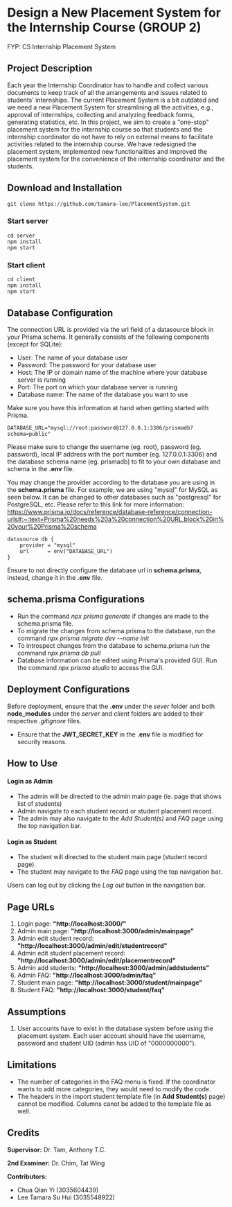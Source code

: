 # Design a New Placement System for the Internship Course (GROUP 2)

FYP: CS Internship Placement System

## Project Description

Each year the Internship Coordinator has to handle and collect various documents to keep track of all the arrangements and issues related to students' internships. The current Placement System is a bit outdated and we need a new Placement System for streamlining all the activities, e.g., approval of internships, collecting and analyzing feedback forms, generating statistics, etc.
In this project, we aim to create a "one-stop" placement system for the internship course so that students and the internship coordinator do not have to rely on external means to facilitate activities related to the internship course. We have redesigned the placement system, implemented new functionalities and improved the placement system for the convenience of the internship coordinator and the students.

## Download and Installation

    git clone https://github.com/tamara-lee/PlacementSystem.git

### Start server

    cd server
    npm install
    npm start

### Start client

    cd client
    npm install
    npm start

## Database Configuration

The connection URL is provided via the url field of a datasource block in your Prisma schema. It generally consists of the following components (except for SQLite):

- User: The name of your database user
- Password: The password for your database user
- Host: The IP or domain name of the machine where your database server is running
- Port: The port on which your database server is running
- Database name: The name of the database you want to use

Make sure you have this information at hand when getting started with Prisma.

    DATABASE_URL="mysql://root:password@127.0.0.1:3306/prismadb?schema=public"

Please make sure to change the username (eg. root), password (eg. password), local IP address with the port number (eg. 127.0.0.1:3306) and the database schema name (eg. prismadb) to fit to your own database and schema in the **.env** file.

You may change the provider according to the database you are using in the **schema.prisma** file. For example, we are using "mysql" for MySQL as seen below. It can be changed to other databases such as "postgresql" for PostgreSQL, etc. Please refer to this link for more information: https://www.prisma.io/docs/reference/database-reference/connection-urls#:~:text=Prisma%20needs%20a%20connection%20URL,block%20in%20your%20Prisma%20schema

    datasource db {
        provider = "mysql"
        url      = env("DATABASE_URL")
    }

Ensure to not directly configure the database url in **schema.prisma**, instead, change it in the **.env** file.

## schema.prisma Configurations
- Run the command *npx prisma generate* if changes are made to the schema.prisma file.
- To migrate the changes from schema.prisma to the database, run the command *npx prisma migrate dev --name init*
- To introspect changes from the database to schema.prisma run the command *npx prisma db pull*
- Database information can be edited using Prisma's provided GUI. Run the command *npx prisma studio* to access the GUI.

## Deployment Configurations

Before deployment, ensure that the **.env** under the _sever_ folder and both **node_modules** under the _server_ and _client_ folders are added to their respective _.gitignore_ files.

- Ensure that the **JWT_SECRET_KEY** in the **.env** file is modified for security reasons.

## How to Use

#### Login as Admin

- The admin will be directed to the admin main page (ie. page that shows list of students)
- Admin navigate to each student record or student placement record.
- The admin may also navigate to the _Add Student(s)_ and _FAQ_ page using the top navigation bar.

#### Login as Student

- The student will directed to the student main page (student record page).
- The student may navigate to the _FAQ_ page using the top navigation bar.

Users can log out by clicking the _Log out_ button in the navigation bar.

## Page URLs

1. Login page: **"http://localhost:3000/"**
2. Admin main page: **"http://localhost:3000/admin/mainpage"**
3. Admin edit student record: **"http://localhost:3000/admin/edit/studentrecord"**
4. Admin edit student placement record: **"http://localhost:3000/admin/edit/placementrecord"**
5. Admin add students: **"http://localhost:3000/admin/addstudents"**
6. Admin FAQ: **"http://localhost:3000/admin/faq"**
7. Student main page: **"http://localhost:3000/student/mainpage"**
8. Student FAQ: **"http://localhost:3000/student/faq"**

## Assumptions

1. User accounts have to exist in the database system before using the placement system. Each user account should have the username, password and student UID (admin has UID of "0000000000").

## Limitations

- The number of categories in the FAQ menu is fixed. If the coordinator wants to add more categories, they would need to modify the code.
- The headers in the import student template file (in **Add Student(s)** page) cannot be modified. Columns canot be added to the template file as well.

## Credits

**Supervisor:** Dr. Tam, Anthony T.C.

**2nd Examiner:** Dr. Chim, Tat Wing

**Contributors:**

- Chua Qian Yi (3035604439)
- Lee Tamara Su Hui (3035548922)
